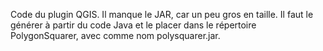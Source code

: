Code du plugin QGIS.
Il manque le JAR, car un peu gros en taille. Il faut le générer à partir du code Java et le placer dans le répertoire PolygonSquarer, avec comme nom polysquarer.jar.
